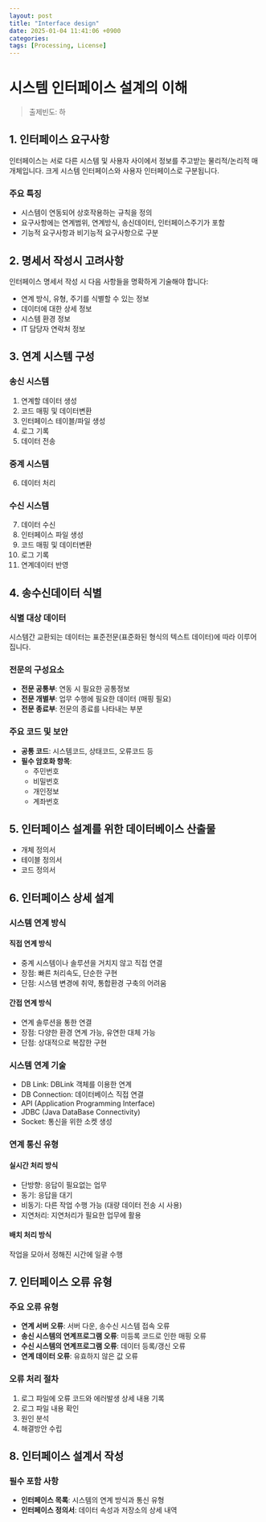 ```yaml
---
layout: post
title: "Interface design"
date: 2025-01-04 11:41:06 +0900
categories: 
tags: [Processing, License]
---
```


# 시스템 인터페이스 설계의 이해

> 출제빈도: 하

## 1. 인터페이스 요구사항

인터페이스는 서로 다른 시스템 및 사용자 사이에서 정보를 주고받는 물리적/논리적 매개체입니다. 크게 시스템 인터페이스와 사용자 인터페이스로 구분됩니다.

### 주요 특징
- 시스템이 연동되어 상호작용하는 규칙을 정의
- 요구사항에는 연계범위, 연계방식, 송신데이터, 인터페이스주기가 포함
- 기능적 요구사항과 비기능적 요구사항으로 구분

## 2. 명세서 작성시 고려사항

인터페이스 명세서 작성 시 다음 사항들을 명확하게 기술해야 합니다:

- 연계 방식, 유형, 주기를 식별할 수 있는 정보
- 데이터에 대한 상세 정보
- 시스템 환경 정보
- IT 담당자 연락처 정보

## 3. 연계 시스템 구성

### 송신 시스템
1. 연계할 데이터 생성
2. 코드 매핑 및 데이터변환
3. 인터페이스 테이블/파일 생성
4. 로그 기록
5. 데이터 전송

### 중계 시스템
6. 데이터 처리

### 수신 시스템
7. 데이터 수신
8. 인터페이스 파일 생성
9. 코드 매핑 및 데이터변환
10. 로그 기록
11. 연계데이터 반영

## 4. 송수신데이터 식별

### 식별 대상 데이터
시스템간 교환되는 데이터는 표준전문(표준화된 형식의 텍스트 데이터)에 따라 이루어집니다.

### 전문의 구성요소
- **전문 공통부**: 연동 시 필요한 공통정보
- **전문 개별부**: 업무 수행에 필요한 데이터 (매핑 필요)
- **전문 종료부**: 전문의 종료를 나타내는 부분

### 주요 코드 및 보안
- **공통 코드**: 시스템코드, 상태코드, 오류코드 등
- **필수 암호화 항목**: 
  - 주민번호
  - 비밀번호
  - 개인정보
  - 계좌번호

## 5. 인터페이스 설계를 위한 데이터베이스 산출물

- 개체 정의서
- 테이블 정의서
- 코드 정의서

## 6. 인터페이스 상세 설계

### 시스템 연계 방식

#### 직접 연계 방식
- 중계 시스템이나 솔루션을 거치지 않고 직접 연결
- 장점: 빠른 처리속도, 단순한 구현
- 단점: 시스템 변경에 취약, 통합환경 구축의 어려움

#### 간접 연계 방식
- 연계 솔루션을 통한 연결
- 장점: 다양한 환경 연계 가능, 유연한 대체 가능
- 단점: 상대적으로 복잡한 구현

### 시스템 연계 기술

- DB Link: DBLink 객체를 이용한 연계
- DB Connection: 데이터베이스 직접 연결
- API (Application Programming Interface)
- JDBC (Java DataBase Connectivity)
- Socket: 통신을 위한 소켓 생성

### 연계 통신 유형

#### 실시간 처리 방식
- 단방향: 응답이 필요없는 업무
- 동기: 응답을 대기
- 비동기: 다른 작업 수행 가능 (대량 데이터 전송 시 사용)
- 지연처리: 지연처리가 필요한 업무에 활용

#### 배치 처리 방식
작업을 모아서 정해진 시간에 일괄 수행

## 7. 인터페이스 오류 유형

### 주요 오류 유형
- **연계 서버 오류**: 서버 다운, 송수신 시스템 접속 오류
- **송신 시스템의 연계프로그램 오류**: 미등록 코드로 인한 매핑 오류
- **수신 시스템의 연계프로그램 오류**: 데이터 등록/갱신 오류
- **연계 데이터 오류**: 유효하지 않은 값 오류

### 오류 처리 절차
1. 로그 파일에 오류 코드와 에러발생 상세 내용 기록
2. 로그 파일 내용 확인
3. 원인 분석
4. 해결방안 수립

## 8. 인터페이스 설계서 작성

### 필수 포함 사항
- **인터페이스 목록**: 시스템의 연계 방식과 통신 유형
- **인터페이스 정의서**: 데이터 속성과 저장소의 상세 내역